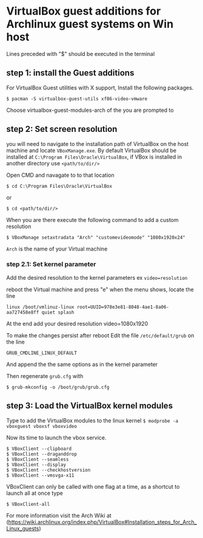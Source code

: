 # VirtualBox guest additions for Archlinux guest systems on Win host

Lines preceded with "$" should be executed in the terminal

## step 1: install the Guest additions

For VirtualBox Guest utilities with X support,
Install the following packages.

```$ pacman -S virtualbox-guest-utils xf86-video-vmware```

Choose virtualbox-guest-modules-arch of the you are prompted to

## step 2: Set screen resolution


you will need to navigate to the installation path of VirtualBox on the host machine and locate `VBoxManage.exe`. 
By default VirtualBox should be installed at `C:\Program Files\Oracle\VirtualBox`, 
if VBox is installed in another directory use `<path/to/dir/>`

Open CMD and navagate to to that location

```$ cd C:\Program Files\Oracle\VirtualBox```

or

```$ cd <path/to/dir/>```

When you are there execute the following command to add a custom resolution 

```$ VBoxManage setaxtradata "Arch" "customevideomode" "1080x1920x24"```

`Arch` is the name of your Virtual machine

### step 2.1: Set kernel parameter

Add the desired resolution to the kernel parameters ex `video=resolution`

reboot the Virtual machine and press "e" when the menu shows, locate the line 

```linux /boot/vmlinuz-linux root=UUID=978e3e81-8048-4ae1-8a06-aa727458e8ff quiet splash```

At the end add your desired resolution video=1080x1920

To make the changes persist after reboot
Edit the file `/etc/default/grub` on the line

```GRUB_CMDLINE_LINUX_DEFAULT```

And append the the same options as in the kernel parameter

Then regenerate `grub.cfg` with

```$ grub-mkconfig -o /boot/grub/grub.cfg```

## step 3: Load the VirtualBox kernel modules

Type to add the VirtualBox modules to the linux kernel
```$ modprobe -a vboxguest vboxsf vboxvideo```

Now its time to launch the vbox service.

```
$ VBoxClient --clipboard
$ VBoxClient --draganddrop
$ VBoxClient --seamless
$ VBoxClient --display
$ VBoxClient --checkhostversion
$ VBoxClient --vmsvga-x11
```

VBoxClient can only be called with one flag at a time, as a shortcut to launch all at once type

```$ VBoxClient-all```

For more information visit the Arch Wiki at (https://wiki.archlinux.org/index.php/VirtualBox#Installation_steps_for_Arch_Linux_guests)
